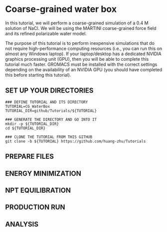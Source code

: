 # Coarse-grained water box

In this tutorial, we will perform a coarse-grained simulation of a 0.4 M solution of NaCl. We will be using the MARTINI coarse-grained force field and its refined polarizable water model. 

The purpose of this tutorial is to perform  inexpensive simulations that do not require high-performance computing resources (i.e., you can run this on almost any Windows laptop). If your laptop/desktop has a dedicated NVIDIA graphics processing unit (GPU), then you will be able to complete this tutorial much faster. GROMACS must be installed with the correct settings depending on the availability of an NVIDIA GPU (you should have completed this before starting this tutorial). 

## SET UP YOUR DIRECTORIES
```
### DEFINE TUTORIAL AND ITS DIRECTORY
TUTORIAL=CG_WaterBox
TUTORIAL_DIR=github/Tutorials/${TUTORIAL}

### GENERATE THE DIRECTORY AND GO INTO IT
mkdir -p ${TUTORIAL_DIR}
cd ${TUTORIAL_DIR}

### CLONE THE TUTORIAL FROM THIS GITHUB
git clone -b ${TUTORIAL} https://github.com/huang-zhu/Tutorials
```
## PREPARE FILES

## ENERGY MINIMIZATION

## NPT EQUILIBRATION

## PRODUCTION RUN

## ANALYSIS

